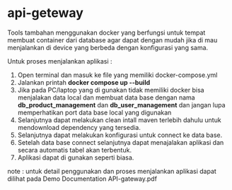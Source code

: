 # api-geteway
 
Tools tambahan menggunakan docker yang berfungsi untuk tempat membuat container dari database
agar dapat dengan mudah jika di mau menjalankan di device yang berbeda dengan konfigurasi yang sama.

Untuk proses menjalankan aplikasi :
1. Open terminal dan masuk ke file yang memiliki docker-compose.yml
2. Jalankan printah **docker compose up --build**
3. Jika pada PC/laptop yang di gunakan tidak memiliki docker bisa menjalakan data local dan membuat
   data base dengan nama **db_product_management** dan **db_user_management** dan jangan lupa memperhatikan
   port data base local yang digunakan
5. Selanjutnya dapat melakukan clean intall maven terlebih dahulu untuk mendownload dependency yang tersedia.
6. Selanjutnya dapat melakukan konfigurasi untuk connect ke data base.
7. Setelah data base connect selanjutnya dapat menajalakan aplikasi dan secara automatis tabel akan terbentuk.
8. Aplikasi dapat di gunakan seperti biasa.

note :
untuk detail penggunakan dan proses menjalankan aplikasi dapat dilihat pada Demo Documentation API-gateway.pdf 
